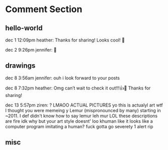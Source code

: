 # Comment Section

## hello-world

dec 1 12:09pm heather:
Thanks for sharing! Looks cool! 🙂

dec 2 9:26pm jennifer:
🐍

## drawings

dec 8 3:56am jennifer:
ouh i look forward to your posts

dec 8 7:32pm heather:
Omg can’t wait to check it out!!!👍🥳 Thanks for sharing!

dec 13 5:57pm ziren:
?
LMAOO
ACTUAL PICTURES
yo this is actualyl art
wtf
I thought you were memeing
y Lemur (mispronounced by many) starting in ~2011.
I def didn't know how to say lemur
leh mur
LOL these descriptions are fire
idk why but your art style doesnt' loo khuman like
it looks like a computer program imitating a human?
fuck
gotta go
severety 1 alert
rip

## misc
